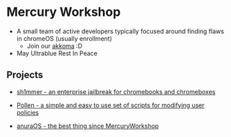 # Mercury Workshop
- A small team of active developers typically focused around finding flaws in chromeOS (usually enrollment)
  - Join our [akkoma](https://akkoma.mercurywork.shop) :D
- May Ultrablue Rest In Peace
  
## Projects
- [sh1mmer - an enterprise jailbreak for chromebooks and chromeboxes](https://github.com/CoolElectronics/sh1mmer)

- [Pollen - a simple and easy to use set of scripts for modifying user policies](https://github.com/MercuryWorkshop/Pollen)

- [anuraOS - the best thing since MercuryWorkshop](https://github.com/MercuryWorkshop/anuraOS)
